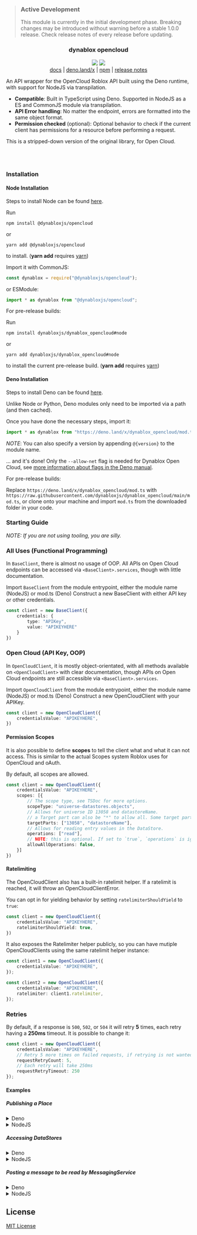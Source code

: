 > ### Active Development
> This module is currently in the initial development phase. Breaking changes may be introduced without warning before a stable 1.0.0 release. Check release notes of every release before updating.

### <p align="center">dynablox opencloud</p>
<p align="center">
<img src="https://img.shields.io/github/license/dynabloxjs/dynablox_opencloud?style=flat-square" />
<img src="https://img.shields.io/github/v/release/dynabloxjs/dynablox_opencloud?style=flat-square" />
<br />
<a href="https://doc.deno.land/https://deno.land/x/dynablox_opencloud/mod.ts">docs</a>
| <a href="https://deno.land/x/dynablox_opencloud">deno.land/x</a>
| <a href="https://www.npmjs.com/package/@dynabloxjs/opencloud">npm</a>
| <a href="https://github.com/dynabloxjs/dynablox_opencloud/releases">release notes</a>
</p>

An API wrapper for the OpenCloud Roblox API built using the Deno runtime, with support for NodeJS via transpilation.

* **Compatible**: Built in TypeScript using Deno. Supported in NodeJS as a ES and CommonJS module via transpilation.
* **API Error handling**: No matter the endpoint, errors are formatted into the same object format.
* **Permission checked** (optional): Optional behavior to check if the current client has permissions for a resource before performing a request.

This is a stripped-down version of the original library, for Open Cloud.

<br /><br />

### Installation
#### Node Installation
Steps to install Node can be found [here](https://nodejs.org).<br />

Run

```
npm install @dynabloxjs/opencloud
```

or

```
yarn add @dynabloxjs/opencloud
```

to install. (**yarn add** requires [yarn](https://yarnpkg.com))

Import it with CommonJS:

```js
const dynablox = require("@dynabloxjs/opencloud");
```

or ESModule:

```js
import * as dynablox from "@dynabloxjs/opencloud";
```

For pre-release builds:

Run

```
npm install dynabloxjs/dynablox_opencloud#node
```

or

```
yarn add dynabloxjs/dynablox_opencloud#node
```

to install the current pre-release build. (**yarn add** requires [yarn](https://yarnpkg.com))

#### Deno Installation
Steps to install Deno can be found [here](https://github.com/denoland/deno_install).

Unlike Node or Python, Deno modules only need to be imported via a path (and then cached).

Once you have done the necessary steps, import it:

```ts
import * as dynablox from "https://deno.land/x/dynablox_opencloud/mod.ts";
``` 

*NOTE*: You can also specify a version by appending `@{version}` to the module name.

... and it's done! Only the `--allow-net` flag is needed for Dynablox Open Cloud, see [more information about flags in the Deno manual](https://deno.land/manual/getting_started/permissions).

For pre-release builds:

Replace `https://deno.land/x/dynablox_opencloud/mod.ts` with `https://raw.githubusercontent.com/dynabloxjs/dynablox_opencloud/main/mod.ts`, or clone onto your machine and import `mod.ts` from the downloaded folder in your code.

### Starting Guide
*NOTE: If you are not using tooling, you are silly.*

### All Uses (Functional Programming)
In `BaseClient`, there is almost no usage of OOP. All APIs on Open Cloud endpoints can be accessed via `<BaseClient>.services`, though with little documentation.

Import `BaseClient` from the module entrypoint, either the module name (NodeJS) or mod.ts (Deno)
Construct a new BaseClient with either API key or other credentials. 
```typescript
const client = new BaseClient({
    credentials: {
        type: "APIKey",
        value: "APIKEYHERE"
    }
})
```

### Open Cloud (API Key, OOP)
In `OpenCloudClient`, it is mostly object-orientated, with all methods available on `<OpenCloudClient>` with clear documentation, though APIs on Open Cloud endpoints are still accessible via `<BaseClient>.services`.

Import `OpenCloudClient` from the module entrypoint, either the module name (NodeJS) or mod.ts (Deno)
Construct a new OpenCloudClient with your APIKey.
```typescript
const client = new OpenCloudClient({
    credentialsValue: "APIKEYHERE",
})
```

#### Permission Scopes
It is also possible to define **scopes** to tell the client what and what it can not access. 
This is similar to the actual Scopes system Roblox uses for OpenCloud and oAuth.

By default, all scopes are allowed.
```typescript
const client = new OpenCloudClient({
    credentialsValue: "APIKEYHERE",
    scopes: [{
        // The scope type, see TSDoc for more options.
        scopeType: "universe-datastores.objects",
        // Allows for universe ID 13058 and datastoreName.
        // a Target part can also be "*" to allow all. Some target parts may be optional.
        targetParts: ["13058", "datastoreName"],
        // Allows for reading entry values in the DataStore.
        operations: ["read"],
        // NOTE: this is optional. If set to `true`, `operations` is ignored.
        allowAllOperations: false,
    }]
})
```

#### Ratelimiting
The OpenCloudClient also has a built-in ratelimit helper. If a ratelimit is reached, it will throw an OpenCloudClientError.

You can opt in for yielding behavior by setting `ratelimiterShouldYield` to `true`:
```typescript
const client = new OpenCloudClient({
    credentialsValue: "APIKEYHERE",
    ratelimiterShouldYield: true,
})
```

It also exposes the Ratelimiter helper publicly, so you can have mutiple OpenCloudClients using the same ratelimit helper instance:
```typescript
const client1 = new OpenCloudClient({
    credentialsValue: "APIKEYHERE",
});

const client2 = new OpenCloudClient({
    credentialsValue: "APIKEYHERE",
    ratelimiter: client1.ratelimiter,
});
```

### Retries
By default, if a response is `500`, `502`, or `504` it will retry **5** times, each retry having a **250ms** timeout. It is possible to change it:
```typescript
const client = new OpenCloudClient({
    credentialsValue: "APIKEYHERE",
    // Retry 5 more times on failed requests, if retrying is not wanted, set it to `0`.
    requestRetryCount: 5,
    // Each retry will take 250ms
    requestRetryTimeout: 250
});
```

#### Examples
##### Publishing a Place
<details>
    <summary>Deno</summary>

```typescript
import { OpenCloudClient } from "https://deno.land/x/dynablox_opencloud/mod.ts";

const client = new OpenCloudClient({
    credentialsValue: "APIKEYHERE",
    scopes: [{
        // Tell the client we have access to updating place data in the universe 13058, and no other universe.
        type: "universe-places",
        targetParts: ["13058"],
        operations: ["write"],
    }],
});

// The methods have "base" because it doesn't actually make any HTTP requests.
const place = client.getBaseUniverse(13058).getBasePlace(1818);

const fileData = await Deno.readFile("./place.rbxl");

// Updates the content of the place for the Saved version type.
const placeVersion = await place.updateContents(fileData, "Saved");

console.log(`Updated place to version ${placeVersion}`);
```

</details>

<details>
    <summary>NodeJS</summary>

```javascript
const { OpenCloudClient } = require("@dynabloxjs/opencloud");
const fs = require("fs/promises");

const client = new OpenCloudClient({
    credentialsValue: "APIKEYHERE",
    scopes: [{
        // Tell the client we have access to updating place data in the universe 13058, and no other universe.
        type: "universe-places",
        targetParts: ["13058"],
        operations: ["write"],
    }],
});

// The methods have "base" because it doesn't actually make any HTTP requests.
const place = client.getBaseUniverse(13058).getBasePlace(1818);

(async () => {
    const fileData = await fs.readFile("./place.rbxl");
    
    // Updates the content of the place for the Saved version type.
    const placeVersion = await place.updateContents(fileData, "Saved");
    
    console.log(`Updated place to version ${placeVersion}`);
})();
```

</details>

##### Accessing DataStores
<details>
    <summary>Deno</summary>

```typescript
import { OpenCloudClient } from "https://deno.land/x/dynablox_opencloud/mod.ts";

const client = new OpenCloudClient({
    credentialsValue: "APIKEYHERE",
    scopes: [{
        // Tell the client we have access to reading and listing DataStore objects on universe 13058 and not any other universe.
        type: "universe-datastores.objects",
        targetParts: ["13058"],
        operations: ["read", "list"],
    }],
});

// The method has "base" because it doesn't actually make any HTTP requests.
const datastore = client.getBaseUniverse(13058).getStandardDataStore("TestStore");

// `ServicePage` has an async iterator implementation, let's use it.
for await (const keys of datastore.listEntries()) {
    keys.forEach(({key}) => {
        console.log(key);
        if (key.startsWith("Player")) {
            const data = await datastore.getEntry(key);

            console.log(`${key} data length: ${JSON.stringify(data).length}`);
        }
    });
}

// Or:
// const keys = await datastore.listEntries().getCurrentPage();
// keys.data.forEach(({key}) => ...);
// Get more data:
// const moreKeys = await keys.getNextPage();
// moreKeys.data.forEach(({key}) => ...);
```
</details>

<details>
    <summary>NodeJS</summary>

```javascript
const { OpenCloudClient } = require("@dynabloxjs/opencloud");

const client = new OpenCloudClient({
    credentialsValue: "APIKEYHERE",
    scopes: [{
        // Tell the client we have access to reading and listing DataStore objects on universe 13058 and not any other universe.
        type: "universe-datastores.objects",
        targetParts: ["13058"],
        operations: ["read", "list"],
    }],
});

// The method has "base" because it doesn't actually make any HTTP requests.
const datastore = client.getBaseUniverse(13058).getStandardDataStore("TestStore");

(async () => {
    // `ServicePage` has an async iterator implementation, let's use it.
    for await (const keys of datastore.listEntries()) {
        keys.forEach(({key}) => {
            console.log(key);
            if (key.startsWith("Player")) {
                const data = await datastore.getEntry(key);
                
                console.log(`${key} data length: ${JSON.stringify(data).length}`);
            }
        });
    }

    // Or:
    // const keys = await datastore.listEntries().getCurrentPage();
    // keys.data.forEach(({key}) => ...);
    // Get more data:
    // const moreKeys = await keys.getNextPage();
    // moreKeys.data.forEach(({key}) => ...);
})();
```

</details>

##### Posting a message to be read by MessagingService
<details>
    <summary>Deno</summary>

```typescript
import { OpenCloudClient } from "https://deno.land/x/dynablox_opencloud/mod.ts";

const client = new OpenCloudClient({
    credentialsValue: "APIKEYHERE",
    scopes: [{
        // Tell the client we have access to publishing messages on universe 13058 and not any other universe.
        type: "universe-messaging-service",
        targetParts: ["13058"],
        operations: ["publish"],
    }],
});

// The method has "base" because it doesn't actually make any HTTP requests.
const universe = client.getBaseUniverse(13058);

// Post the message to the universe.
await universe.postMessage("CoolTopic", { coolData: true });
```
</details>

<details>
    <summary>NodeJS</summary>

```javascript
const { OpenCloudClient } = require("@dynabloxjs/opencloud");

const client = new OpenCloudClient({
    credentialsValue: "APIKEYHERE",
    scopes: [{
        // Tell the client we have access to publishing messages on universe 13058 and not any other universe.
        type: "universe-messaging-service",
        targetParts: ["13058"],
        operations: ["publish"],
    }],
});

// The method has "base" because it doesn't actually make any HTTP requests.
const universe = client.getBaseUniverse(13058);

(async() => {
    // Post the message to the universe.
    await universe.postMessage("CoolTopic", { coolData: true });
})();
```

</details>

## License
[MIT License](https://github.com/dynabloxjs/dynablox_opencloud/blob/main/LICENSE)